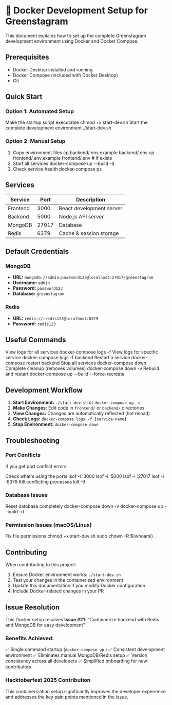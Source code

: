 # 🐳 Docker Development Setup for Greenstagram

This document explains how to set up the complete Greenstagram development environment using Docker and Docker Compose.

## Prerequisites

- Docker Desktop installed and running
- Docker Compose (included with Docker Desktop)
- Git

## Quick Start

### Option 1: Automated Setup

Make the startup script executable
chmod +x start-dev.sh
Start the complete development environment
./start-dev.sh

### Option 2: Manual Setup

1. Copy environment files
cp backend/.env.example backend/.env
cp frontend/.env.example frontend/.env # if exists
2. Start all services
docker-compose up --build -d
3. Check service health
docker-compose ps

## Services

| Service | Port | Description |
|---------|------|-------------|
| Frontend | 3000 | React development server |
| Backend | 5000 | Node.js API server |
| MongoDB | 27017 | Database |
| Redis | 6379 | Cache & session storage |

## Default Credentials

### MongoDB
- **URL:** `mongodb://admin:password123@localhost:27017/greenstagram`
- **Username:** `admin`
- **Password:** `password123`
- **Database:** `greenstagram`

### Redis
- **URL:** `redis://:redis123@localhost:6379`
- **Password:** `redis123`

## Useful Commands

View logs for all services
docker-compose logs -f
View logs for specific service
docker-compose logs -f backend
Restart a service
docker-compose restart backend
Stop all services
docker-compose down
Complete cleanup (removes volumes)
docker-compose down -v
Rebuild and restart
docker-compose up --build --force-recreate

## Development Workflow

1. **Start Environment:** `./start-dev.sh`  or `docker-compose up -d`
2. **Make Changes:** Edit code in `frontend/`  or `backend/`  directories
3. **View Changes:** Changes are automatically reflected (hot reload)
4. **Check Logs:** `docker-compose logs -f [service-name]`
5. **Stop Environment:** `docker-compose down`

## Troubleshooting

### Port Conflicts
If you get port conflict errors:

Check what's using the ports
lsof -i :3000
lsof -i :5000
lsof -i :27017
lsof -i :6379
Kill conflicting processes
kill -9 <PID>

### Database Issues

Reset database completely
docker-compose down -v
docker-compose up --build -d

### Permission Issues (macOS/Linux)

Fix file permissions
chmod +x start-dev.sh
sudo chown -R $(whoami) .

## Contributing

When contributing to this project:

1. Ensure Docker environment works: `./start-dev.sh`
2. Test your changes in the containerized environment
3. Update this documentation if you modify Docker configuration
4. Include Docker-related changes in your PR

## Issue Resolution

This Docker setup resolves **Issue #21**: "Containerize backend with Redis and MongoDB for easy development"

### Benefits Achieved:
✅ Single command startup (`docker-compose up` )
✅ Consistent development environment
✅ Eliminates manual MongoDB/Redis setup
✅ Version consistency across all developers
✅ Simplified onboarding for new contributors

### Hacktoberfest 2025 Contribution
This containerization setup significantly improves the developer experience and addresses the key pain points mentioned in the issue.

